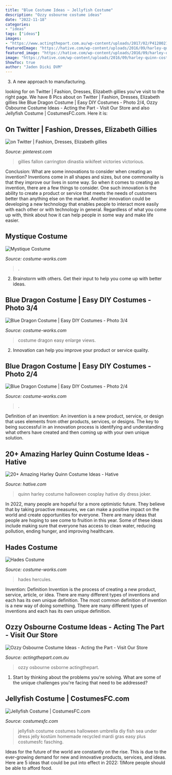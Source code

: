 ```yaml
---
title: "Blue Costume Ideas ~ Jellyfish Costume"
description: "Ozzy osbourne costume ideas"
date: "2022-11-18"
categories:
- "ideas"
tags: ["ideas"]
images:
- "https://www.actingthepart.com.au/wp-content/uploads/2017/02/P4120021-1200x1600.jpg"
featuredImage: "https://hative.com/wp-content/uploads/2016/09/harley-quinn-costumes/20-harley-quinn-costume-halloween.jpg"
featured_image: "https://hative.com/wp-content/uploads/2016/09/harley-quinn-costumes/20-harley-quinn-costume-halloween.jpg"
image: "https://hative.com/wp-content/uploads/2016/09/harley-quinn-costumes/20-harley-quinn-costume-halloween.jpg"
ShowToc: true
author: "Jaden Dicki DVM"
---
```



3. A new approach to manufacturing.

	

		
looking for on Twitter | Fashion, Dresses, Elizabeth gillies you've visit to the right page. We have 8 Pics about on Twitter | Fashion, Dresses, Elizabeth gillies like Blue Dragon Costume | Easy DIY Costumes - Photo 2/4, Ozzy Osbourne Costume Ideas - Acting the Part - Visit Our Store and also Jellyfish Costume | CostumesFC.com. Here it is:
		
    
## On Twitter | Fashion, Dresses, Elizabeth Gillies

<img loading=lazy src="https://i.pinimg.com/736x/80/c5/8f/80c58f09fb9cf275c385321592bb5efa.jpg" onerror="this.onerror=null;this.src='https://tse3.mm.bing.net/th?id=OIP.mqeldrCOIcgCETb_BJR5qwHaLw&amp;pid=15.1';" alt="on Twitter | Fashion, Dresses, Elizabeth gillies">

_Source: pinterest.com_

>gillies fallon carrington dinastia wikifeet victories victorious. 

	

Conclusion: What are some innovations to consider when creating an invention?
Inventions come in all shapes and sizes, but one commonality is that they improve our lives in some way. So when it comes to creating an invention, there are a few things to consider. One such innovation is the ability to create a product or service that meets the needs of customers better than anything else on the market. Another innovation could be developing a new technology that enables people to interact more easily with each other or with technology in general. Regardless of what you come up with, think about how it can help people in some way and make life easier.

    
## Mystique Costume

<img loading=lazy src="https://photos.costume-works.com/full/mystique12.jpg" onerror="this.onerror=null;this.src='https://tse4.mm.bing.net/th?id=OIP.cppi6W_Ur5zQUNlC-nHcIwHaM3&amp;pid=15.1';" alt="Mystique Costume">

_Source: costume-works.com_

>. 

	

2. Brainstorm with others. Get their input to help you come up with better ideas.

    
## Blue Dragon Costume | Easy DIY Costumes - Photo 3/4

<img loading=lazy src="https://photos.costume-works.com/full/blue_dragon2.jpg" onerror="this.onerror=null;this.src='https://tse2.mm.bing.net/th?id=OIP.n1k4fgeEuJOPjG_gw3_7uwHaJ3&amp;pid=15.1';" alt="Blue Dragon Costume | Easy DIY Costumes - Photo 3/4">

_Source: costume-works.com_

>costume dragon easy enlarge views. 

	

2. Innovation can help you improve your product or service quality.

    
## Blue Dragon Costume | Easy DIY Costumes - Photo 2/4

<img loading=lazy src="https://photos.costume-works.com/full/blue_dragon1.jpg" onerror="this.onerror=null;this.src='https://tse4.mm.bing.net/th?id=OIP.wsEmF0vG1Nq7-L5pOAotHgHaJ3&amp;pid=15.1';" alt="Blue Dragon Costume | Easy DIY Costumes - Photo 2/4">

_Source: costume-works.com_

>. 

	

Definition of an invention:
An invention is a new product, service, or design that uses elements from other products, services, or designs. The key to being successful in an innovation process is identifying and understanding what others have created and then coming up with your own unique solution.

    
## 20+ Amazing Harley Quinn Costume Ideas - Hative

<img loading=lazy src="https://hative.com/wp-content/uploads/2016/09/harley-quinn-costumes/20-harley-quinn-costume-halloween.jpg" onerror="this.onerror=null;this.src='https://tse3.mm.bing.net/th?id=OIP.RTHTNhvgiP_qGrQZd4G3mgHaLD&amp;pid=15.1';" alt="20+ Amazing Harley Quinn Costume Ideas - Hative">

_Source: hative.com_

>quinn harley costume halloween cosplay hative diy dress joker. 

	

In 2022, many people are hopeful for a more optimistic future. They believe that by taking proactive measures, we can make a positive impact on the world and create opportunities for everyone. There are many ideas that people are hoping to see come to fruition in this year. Some of these ideas include making sure that everyone has access to clean water, reducing pollution, ending hunger, and improving healthcare.

    
## Hades Costume

<img loading=lazy src="https://photos.costume-works.com/full/hades3.jpg" onerror="this.onerror=null;this.src='https://tse4.mm.bing.net/th?id=OIP.o1ks6KOxtRw8JsDfvp8aMQHaMf&amp;pid=15.1';" alt="Hades Costume">

_Source: costume-works.com_

>hades hercules. 

	

Invention: Definition
Invention is the process of creating a new product, service, article, or idea. There are many different types of inventions and each has its own unique definition. The most common definition of invention is a new way of doing something. There are many different types of inventions and each has its own unique definition.

    
## Ozzy Osbourne Costume Ideas - Acting The Part - Visit Our Store

<img loading=lazy src="https://www.actingthepart.com.au/wp-content/uploads/2017/02/P4120021-1200x1600.jpg" onerror="this.onerror=null;this.src='https://tse2.mm.bing.net/th?id=OIP.kumJcUs-jOo7yarJqehD8AHaJ4&amp;pid=15.1';" alt="Ozzy Osbourne Costume Ideas - Acting the Part - Visit Our Store">

_Source: actingthepart.com.au_

>ozzy osbourne osborne actingthepart. 

	

1. Start by thinking about the problems you're solving. What are some of the unique challenges you're facing that need to be addressed? 

    
## Jellyfish Costume | CostumesFC.com

<img loading=lazy src="https://www.costumesfc.com/wp-content/uploads/2015/08/Jellyfish-Umbrella-Costume.jpg" onerror="this.onerror=null;this.src='https://tse2.mm.bing.net/th?id=OIP.iBCqxLTE6VQf9UDMwocdqAHaLG&amp;pid=15.1';" alt="Jellyfish Costume | CostumesFC.com">

_Source: costumesfc.com_

>jellyfish costume costumes halloween umbrella diy fish sea under dress jelly kostüm homemade recycled mardi gras easy plus costumesfc fasching. 

	

Ideas for the future of the world are constantly on the rise. This is due to the ever-growing demand for new and innovative products, services, and ideas. Here are 5 ideas that could be put into effect in 2022: 1)More people should be able to afford food. 

